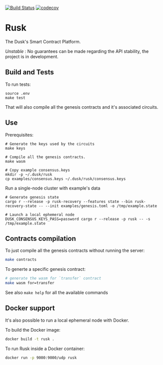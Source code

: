 [![Build Status](https://travis-ci.com/dusk-network/rusk.svg?branch=master)](https://travis-ci.com/dusk-network/rusk)
[![codecov](https://codecov.io/gh/dusk-network/rusk/branch/master/graph/badge.svg)](https://codecov.io/gh/dusk-network/rusk)

# Rusk

The Dusk's Smart Contract Platform.

_Unstable_ : No guarantees can be made regarding the API stability, the project
is in development.

## Build and Tests

To run tests:

```
source .env
make test
```

That will also compile all the genesis contracts and it's associated circuits.

## Use

Prerequisites:

```
# Generate the keys used by the circuits
make keys

# Compile all the genesis contracts.
make wasm

# Copy example consensus.keys
mkdir -p ~/.dusk/rusk
cp examples/consensus.keys ~/.dusk/rusk/consensus.keys
```

Run a single-node cluster with example's data

```
# Generate genesis state
cargo r --release -p rusk-recovery --features state --bin rusk-recovery-state -- --init examples/genesis.toml -o /tmp/example.state

# Launch a local ephemeral node
DUSK_CONSENSUS_KEYS_PASS=password cargo r --release -p rusk -- -s /tmp/example.state
```


## Contracts compilation

To just compile all the genesis contracts without running the server:

```sh
make contracts
```

To generte a specific genesis contract:

```sh
# generate the wasm for `transfer` contract
make wasm for=transfer
```

See also `make help` for all the available commands

## Docker support

It's also possible to run a local ephemeral node with Docker.

To build the Docker image:

```sh
docker build -t rusk .
```

To run Rusk inside a Docker container:

```sh
docker run -p 9000:9000/udp rusk
```
